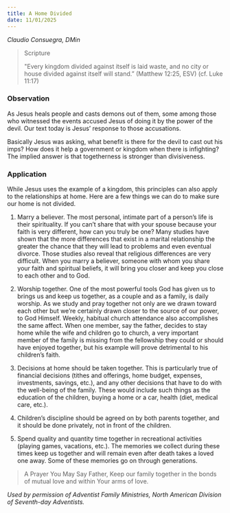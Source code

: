 ```yaml
---
title: A Home Divided
date: 11/01/2025
---
```


_Claudio Consuegra, DMin_

> <p>Scripture</p>
> "Every kingdom divided against itself is laid waste, and no city or house divided against itself will stand.” (Matthew 12:25, ESV) (cf. Luke 11:17)

### Observation

As Jesus heals people and casts demons out of them, some among those who witnessed the events accused Jesus of doing it by the power of the devil. Our text today is Jesus’ response to those accusations.

Basically Jesus was asking, what benefit is there for the devil to cast out his imps? How does it help a government or kingdom when there is infighting? The implied answer is that togetherness is stronger than divisiveness.

### Application

While Jesus uses the example of a kingdom, this principles can also apply to the relationships at home. Here are a few things we can do to make sure our home is not divided.

1. Marry a believer. The most personal, intimate part of a person’s life is their spirituality. If you can’t share that with your spouse because your faith is very different, how can you truly be one? Many studies have shown that the more differences that exist in a marital relationship the greater the chance that they will lead to problems and even eventual divorce. Those studies also reveal that religious differences are very difficult. When you marry a believer, someone with whom you share your faith and spiritual beliefs, it will bring you closer and keep you close to each other and to God.

2. Worship together. One of the most powerful tools God has given us to brings us and keep us together, as a couple and as a family, is daily worship. As we study and pray together not only are we drawn toward each other but we’re certainly drawn closer to the source of our power, to God Himself. Weekly, habitual church attendance also accomplishes the same affect. When one member, say the father, decides to stay home while the wife and children go to church, a very important member of the family is missing from the fellowship they could or should have enjoyed together, but his example will prove detrimental to his children’s faith.

3. Decisions at home should be taken together. This is particularly true of financial decisions (tithes and offerings, home budget, expenses, investments, savings, etc.), and any other decisions that have to do with the well-being of the family. These would include such things as the education of the children, buying a home or a car, health (diet, medical care, etc.).

4. Children’s discipline should be agreed on by both parents together, and it should be done privately, not in front of the children.

5. Spend quality and quantity time together in recreational activities (playing games, vacations, etc.). The memories we collect during these times keep us together and will remain even after death takes a loved one away. Some of these memories go on through generations.

> <callout>A Prayer You May Say</callout>
> Father, Keep our family together in the bonds of mutual love and within Your arms of love.

_Used by permission of Adventist Family Ministries, North American Division of Seventh-day Adventists._